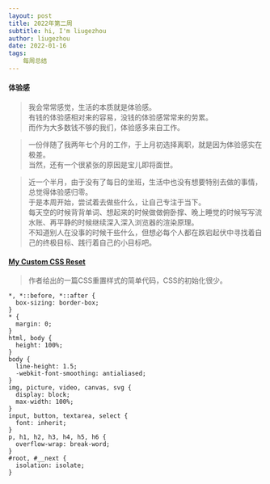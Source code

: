 ```yaml
---
layout: post
title: 2022年第二周
subtitle: hi, I'm liugezhou
author: liugezhou
date: 2022-01-16
tags:
    每周总结
---
```

#### 体验感

> 我会常常感觉，生活的本质就是体验感。<br />有钱的体验感相对来的容易，没钱的体验感常常来的劳累。<br />而作为大多数钱不够的我们，体验感多来自工作。

<!--more -->
> 一份伴随了我两年七个月的工作，于上月初选择离职，就是因为体验感实在极差。<br />当然，还有一个很紧张的原因是宝儿即将面世。


> 近一个半月，由于没有了每日的坐班，生活中也没有想要特别去做的事情，总觉得体验感归零。<br />于是本周开始，尝试着去做些什么，让自己专注于当下。<br />每天空的时候背背单词、想起来的时候做做俯卧撑、晚上睡觉的时候写写流水账、再平静的时候继续深入深入浏览器的渲染原理。<br />不知道别人在没事的时候干些什么，但想必每个人都在跌宕起伏中寻找着自己的终极目标、践行着自己的小目标吧。


#### [My Custom CSS Reset](https://www.joshwcomeau.com/css/custom-css-reset/)
> 作者给出的一篇CSS重置样式的简单代码，CSS的初始化很少。


```
*, *::before, *::after {
  box-sizing: border-box;
}
* {
  margin: 0;
}
html, body {
  height: 100%;
}
body {
  line-height: 1.5;
  -webkit-font-smoothing: antialiased;
}
img, picture, video, canvas, svg {
  display: block;
  max-width: 100%;
}
input, button, textarea, select {
  font: inherit;
}
p, h1, h2, h3, h4, h5, h6 {
  overflow-wrap: break-word;
}
#root, #__next {
  isolation: isolate;
}
```

